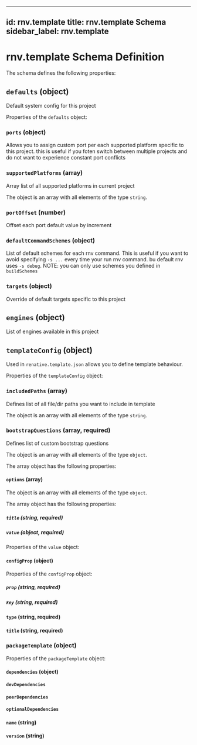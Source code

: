 
---
id: rnv.template
title: rnv.template Schema
sidebar_label: rnv.template
---


# rnv.template Schema Definition

The schema defines the following properties:

## `defaults` (object)

Default system config for this project

Properties of the `defaults` object:

### `ports` (object)

Allows you to assign custom port per each supported platform specific to this project. this is useful if you foten switch between multiple projects and do not want to experience constant port conflicts

### `supportedPlatforms` (array)

Array list of all supported platforms in current project

The object is an array with all elements of the type `string`.

### `portOffset` (number)

Offset each port default value by increment

### `defaultCommandSchemes` (object)

List of default schemes for each rnv command. This is useful if you want to avoid specifying `-s ...` every time your run rnv command. bu default rnv uses `-s debug`. NOTE: you can only use schemes you defined in `buildSchemes`

### `targets` (object)

Override of default targets specific to this project

## `engines` (object)

List of engines available in this project

## `templateConfig` (object)

Used in `renative.template.json` allows you to define template behaviour.

Properties of the `templateConfig` object:

### `includedPaths` (array)

Defines list of all file/dir paths you want to include in template

The object is an array with all elements of the type `string`.

### `bootstrapQuestions` (array, required)

Defines list of custom bootstrap questions

The object is an array with all elements of the type `object`.

The array object has the following properties:

#### `options` (array)

The object is an array with all elements of the type `object`.

The array object has the following properties:

##### `title` (string, required)

##### `value` (object, required)

Properties of the `value` object:

#### `configProp` (object)

Properties of the `configProp` object:

##### `prop` (string, required)

##### `key` (string, required)

#### `type` (string, required)

#### `title` (string, required)

### `packageTemplate` (object)

Properties of the `packageTemplate` object:

#### `dependencies` (object)

#### `devDependencies`

#### `peerDependencies`

#### `optionalDependencies`

#### `name` (string)

#### `version` (string)